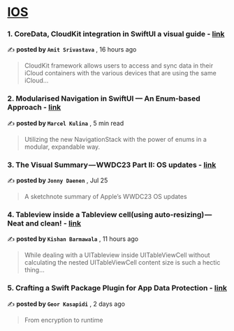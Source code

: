 
<h1><a href=https://medium.com/tag/ios/recommended target="_blank" rel="noopener noreferrer">IOS</a></h1>
<h3>1. CoreData, CloudKit integration in SwiftUI a visual guide - <a href=https://medium.com/@amitsrivastava115/coredata-cloudkit-integration-in-swiftui-5a2dd954f10b?source=tag_recommended_feed---------0-84----------ios----------a6b356ae_3460_4408_ad45_3f441a326e1f------- target="_blank" rel="noopener noreferrer">link</a></h3>

✍️ **posted by `Amit Srivastava`** <date> , 16 hours ago</date>

<blockquote>CloudKit framework allows users to access and sync data in their iCloud containers with the various devices that are using the same iCloud…</blockquote>

<h3>2. Modularised Navigation in SwiftUI — An Enum-based Approach - <a href=https://medium.com/better-programming/modularised-navigation-in-swiftui-an-enum-based-approach-13028acd01ae?source=tag_recommended_feed---------1-107----------ios----------a6b356ae_3460_4408_ad45_3f441a326e1f------- target="_blank" rel="noopener noreferrer">link</a></h3>

✍️ **posted by `Marcel Kulina`** <date> , 5 min read</date>

<blockquote>Utilizing the new NavigationStack with the power of enums in a modular, expandable way.</blockquote>

<h3>3. The Visual Summary — WWDC23 Part II: OS updates - <a href=https://medium.com/thevisualsummary/the-visual-wwdc23-summary-part-ii-os-updates-113d6363cc6?source=tag_recommended_feed---------2-85----------ios----------a6b356ae_3460_4408_ad45_3f441a326e1f------- target="_blank" rel="noopener noreferrer">link</a></h3>

✍️ **posted by `Jonny Daenen`** <date> , Jul 25</date>

<blockquote>A sketchnote summary of Apple’s WWDC23 OS updates</blockquote>

<h3>4. Tableview inside a Tableview cell(using auto-resizing) — Neat and clean! - <a href=https://medium.com/@kishanbarmawala7/tableview-inside-a-tableview-cell-using-auto-resizing-neat-and-clean-eca160893f0d?source=tag_recommended_feed---------3-84----------ios----------a6b356ae_3460_4408_ad45_3f441a326e1f------- target="_blank" rel="noopener noreferrer">link</a></h3>

✍️ **posted by `Kishan Barmawala`** <date> , 11 hours ago</date>

<blockquote>While dealing with a UITableview inside UITableViewCell without calculating the nested UITableViewCell content size is such a hectic thing…</blockquote>

<h3>5. Crafting a Swift Package Plugin for App Data Protection - <a href=https://medium.com/better-programming/from-encryption-to-runtime-crafting-a-swift-package-plugin-for-app-data-protection-c5edec2b0495?source=tag_recommended_feed---------4-107----------ios----------a6b356ae_3460_4408_ad45_3f441a326e1f------- target="_blank" rel="noopener noreferrer">link</a></h3>

✍️ **posted by `Geor Kasapidi`** <date> , 2 days ago</date>

<blockquote>From encryption to runtime</blockquote>

